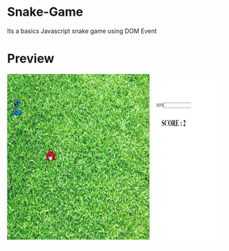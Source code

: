 # Snake-Game
Its a basics Javascript snake game using DOM Event
# Preview
<img src="Assets/preview.jpg" alt="Preview" width="700" height="400">
